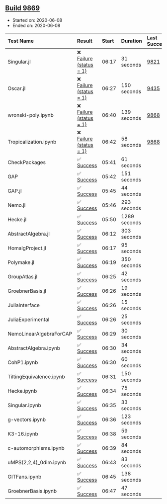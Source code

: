 ## [Build 9869](https://oscarci.mathematik.uni-kl.de/job/oscar/9869/)

* Started on: 2020-06-08
* Ended on: 2020-06-08

| Test Name    | Result | Start | Duration | Last Success | First Failure |
|:-------------|:-------|:------|:---------|:-------------|:--------------|
| Singular.jl | ❌ [Failure (status = 1)](https://oscarci.mathematik.uni-kl.de/job/oscar/9869/artifact/logs/build-9869/Singular.jl.log) | 06:17 | 31 seconds | [9821](https://oscarci.mathematik.uni-kl.de/job/oscar/9821/) | [9822](https://oscarci.mathematik.uni-kl.de/job/oscar/9822/) |
| Oscar.jl | ❌ [Failure (status = 1)](https://oscarci.mathematik.uni-kl.de/job/oscar/9869/artifact/logs/build-9869/Oscar.jl.log) | 06:27 | 150 seconds | [9435](https://oscarci.mathematik.uni-kl.de/job/oscar/9435/) | [9436](https://oscarci.mathematik.uni-kl.de/job/oscar/9436/) |
| wronski-poly.ipynb | ❌ [Failure (status = 1)](https://oscarci.mathematik.uni-kl.de/job/oscar/9869/artifact/logs/build-9869/wronski-poly.ipynb.log) | 06:40 | 139 seconds | [9868](https://oscarci.mathematik.uni-kl.de/job/oscar/9868/) | [9869](https://oscarci.mathematik.uni-kl.de/job/oscar/9869/) |
| Tropicalization.ipynb | ❌ [Failure (status = 1)](https://oscarci.mathematik.uni-kl.de/job/oscar/9869/artifact/logs/build-9869/Tropicalization.ipynb.log) | 06:42 | 58 seconds | [9868](https://oscarci.mathematik.uni-kl.de/job/oscar/9868/) | [9869](https://oscarci.mathematik.uni-kl.de/job/oscar/9869/) |
| CheckPackages | ✅ [Success](https://oscarci.mathematik.uni-kl.de/job/oscar/9869/artifact/logs/build-9869/CheckPackages.log) | 05:41 | 61 seconds |  |  |
| GAP | ✅ [Success](https://oscarci.mathematik.uni-kl.de/job/oscar/9869/artifact/logs/build-9869/GAP.log) | 05:42 | 151 seconds |  |  |
| GAP.jl | ✅ [Success](https://oscarci.mathematik.uni-kl.de/job/oscar/9869/artifact/logs/build-9869/GAP.jl.log) | 05:45 | 44 seconds |  |  |
| Nemo.jl | ✅ [Success](https://oscarci.mathematik.uni-kl.de/job/oscar/9869/artifact/logs/build-9869/Nemo.jl.log) | 05:46 | 293 seconds |  |  |
| Hecke.jl | ✅ [Success](https://oscarci.mathematik.uni-kl.de/job/oscar/9869/artifact/logs/build-9869/Hecke.jl.log) | 05:50 | 1289 seconds |  |  |
| AbstractAlgebra.jl | ✅ [Success](https://oscarci.mathematik.uni-kl.de/job/oscar/9869/artifact/logs/build-9869/AbstractAlgebra.jl.log) | 06:12 | 303 seconds |  |  |
| HomalgProject.jl | ✅ [Success](https://oscarci.mathematik.uni-kl.de/job/oscar/9869/artifact/logs/build-9869/HomalgProject.jl.log) | 06:17 | 95 seconds |  |  |
| Polymake.jl | ✅ [Success](https://oscarci.mathematik.uni-kl.de/job/oscar/9869/artifact/logs/build-9869/Polymake.jl.log) | 06:19 | 350 seconds |  |  |
| GroupAtlas.jl | ✅ [Success](https://oscarci.mathematik.uni-kl.de/job/oscar/9869/artifact/logs/build-9869/GroupAtlas.jl.log) | 06:25 | 42 seconds |  |  |
| GroebnerBasis.jl | ✅ [Success](https://oscarci.mathematik.uni-kl.de/job/oscar/9869/artifact/logs/build-9869/GroebnerBasis.jl.log) | 06:26 | 19 seconds |  |  |
| JuliaInterface | ✅ [Success](https://oscarci.mathematik.uni-kl.de/job/oscar/9869/artifact/logs/build-9869/JuliaInterface.log) | 06:26 | 15 seconds |  |  |
| JuliaExperimental | ✅ [Success](https://oscarci.mathematik.uni-kl.de/job/oscar/9869/artifact/logs/build-9869/JuliaExperimental.log) | 06:26 | 25 seconds |  |  |
| NemoLinearAlgebraForCAP | ✅ [Success](https://oscarci.mathematik.uni-kl.de/job/oscar/9869/artifact/logs/build-9869/NemoLinearAlgebraForCAP.log) | 06:29 | 30 seconds |  |  |
| AbstractAlgebra.ipynb | ✅ [Success](https://oscarci.mathematik.uni-kl.de/job/oscar/9869/artifact/logs/build-9869/AbstractAlgebra.ipynb.log) | 06:30 | 34 seconds |  |  |
| CohP1.ipynb | ✅ [Success](https://oscarci.mathematik.uni-kl.de/job/oscar/9869/artifact/logs/build-9869/CohP1.ipynb.log) | 06:30 | 60 seconds |  |  |
| TiltingEquivalence.ipynb | ✅ [Success](https://oscarci.mathematik.uni-kl.de/job/oscar/9869/artifact/logs/build-9869/TiltingEquivalence.ipynb.log) | 06:31 | 150 seconds |  |  |
| Hecke.ipynb | ✅ [Success](https://oscarci.mathematik.uni-kl.de/job/oscar/9869/artifact/logs/build-9869/Hecke.ipynb.log) | 06:34 | 75 seconds |  |  |
| Singular.ipynb | ✅ [Success](https://oscarci.mathematik.uni-kl.de/job/oscar/9869/artifact/logs/build-9869/Singular.ipynb.log) | 06:35 | 33 seconds |  |  |
| g-vectors.ipynb | ✅ [Success](https://oscarci.mathematik.uni-kl.de/job/oscar/9869/artifact/logs/build-9869/g-vectors.ipynb.log) | 06:36 | 123 seconds |  |  |
| K3-16.ipynb | ✅ [Success](https://oscarci.mathematik.uni-kl.de/job/oscar/9869/artifact/logs/build-9869/K3-16.ipynb.log) | 06:38 | 59 seconds |  |  |
| c-automorphisms.ipynb | ✅ [Success](https://oscarci.mathematik.uni-kl.de/job/oscar/9869/artifact/logs/build-9869/c-automorphisms.ipynb.log) | 06:39 | 84 seconds |  |  |
| uMPS(2,2,4)_0dim.ipynb | ✅ [Success](https://oscarci.mathematik.uni-kl.de/job/oscar/9869/artifact/logs/build-9869/uMPS-2-2-4-_0dim.ipynb.log) | 06:43 | 83 seconds |  |  |
| GITFans.ipynb | ✅ [Success](https://oscarci.mathematik.uni-kl.de/job/oscar/9869/artifact/logs/build-9869/GITFans.ipynb.log) | 06:45 | 138 seconds |  |  |
| GroebnerBasis.ipynb | ✅ [Success](https://oscarci.mathematik.uni-kl.de/job/oscar/9869/artifact/logs/build-9869/GroebnerBasis.ipynb.log) | 06:47 | 47 seconds |  |  |

